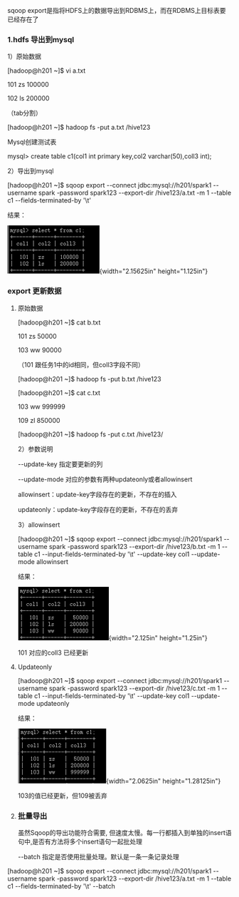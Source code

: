 sqoop
export是指将HDFS上的数据导出到RDBMS上，而在RDBMS上目标表要已经存在了

### 1.hdfs 导出到mysql

1）原始数据

\[hadoop@h201 \~\]\$ vi a.txt

101 zs 100000

102 ls 200000

（tab分割）

\[hadoop@h201 \~\]\$ hadoop fs -put a.txt /hive123

Mysql创建测试表

mysql&gt; create table c1(col1 int primary key,col2 varchar(50),coll3
int);

2）导出到mysql

\[hadoop@h201 \~\]\$ sqoop export --connect jdbc:mysql://h201/spark1
--username spark -password spark123 --export-dir /hive123/a.txt -m 1
--table c1 --fields-terminated-by '\\t'

结果：

![a](media/image1.png){width="2.15625in"
height="1.125in"}

### export 更新数据

1.  原始数据

    \[hadoop@h201 \~\]\$ cat b.txt

    101 zs 50000

    103 ww 90000

    （101 跟任务1中的id相同，但coll3字段不同）

    \[hadoop@h201 \~\]\$ hadoop fs -put b.txt /hive123

    \[hadoop@h201 \~\]\$ cat c.txt

    103 ww 999999

    109 zl 850000

    \[hadoop@h201 \~\]\$ hadoop fs -put c.txt /hive123/

    2）参数说明

    --update-key 指定要更新的列

    --update-mode 对应的参数有两种updateonly或者allowinsert

    allowinsert：update-key字段存在的更新，不存在的插入

    updateonly：update-key字段存在的更新，不存在的丢弃

    3）allowinsert

    \[hadoop@h201 \~\]\$ sqoop export --connect jdbc:mysql://h201/spark1
    --username spark -password spark123 --export-dir /hive123/b.txt -m 1
    --table c1 --input-fields-terminated-by '\\t' --update-key col1
    --update-mode allowinsert

    结果：

    ![a](media/image2.png){width="2.125in"
    height="1.25in"}

    101 对应的coll3 已经更新

<!-- -->

4)  Updateonly

    \[hadoop@h201 \~\]\$ sqoop export --connect jdbc:mysql://h201/spark1
    --username spark -password spark123 --export-dir /hive123/c.txt -m 1
    --table c1 --input-fields-terminated-by '\\t' --update-key col1
    --update-mode updateonly

    结果：

    ![a](media/image3.png){width="2.0625in"
    height="1.28125in"}

    103的值已经更新，但109被丢弃

<!-- -->

2.  ### 批量导出

    虽然Sqoop的导出功能符合需要,
    但速度太慢。每一行都插入到单独的insert语句中,是否有方法将多个insert语句一起批处理

    --batch 指定是否使用批量处理。默认是一条一条记录处理

\[hadoop@h201 \~\]\$ sqoop export --connect jdbc:mysql://h201/spark1
--username spark -password spark123 --export-dir /hive123/a.txt -m 1
--table c1 --fields-terminated-by '\\t' --batch
